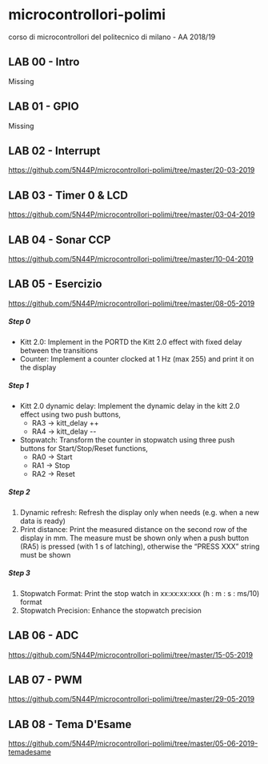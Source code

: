 # microcontrollori-polimi
corso di microcontrollori del politecnico di milano - AA 2018/19

## LAB 00 - Intro 
Missing
## LAB 01 - GPIO
Missing
## LAB 02 - Interrupt
https://github.com/5N44P/microcontrollori-polimi/tree/master/20-03-2019

## LAB 03 - Timer 0 & LCD
https://github.com/5N44P/microcontrollori-polimi/tree/master/03-04-2019

## LAB 04 - Sonar CCP
https://github.com/5N44P/microcontrollori-polimi/tree/master/10-04-2019

## LAB 05 - Esercizio
https://github.com/5N44P/microcontrollori-polimi/tree/master/08-05-2019

##### Step 0
- Kitt 2.0: Implement in the PORTD the Kitt 2.0 effect with fixed delay between the transitions
- Counter: Implement a counter clocked at 1 Hz (max 255) and print it on the display
##### Step 1
- Kitt 2.0 dynamic delay: Implement the dynamic delay in the kitt 2.0 effect using two push buttons,
  * RA3 -> kitt_delay ++
  * RA4 -> kitt_delay --
- Stopwatch: Transform the counter in stopwatch using three push buttons for Start/Stop/Reset functions,
  * RA0 -> Start
  * RA1 -> Stop
  * RA2 -> Reset
##### Step 2
1. Dynamic refresh: Refresh the display only when needs (e.g. when a new data is ready)
2. Print distance: Print the measured distance on the second row of the display in mm. 
The measure must be shown only when a push button (RA5) is pressed (with 1 s of latching), otherwise the “PRESS XXX” string must be shown
##### Step 3
1. Stopwatch Format: Print the stop watch in xx:xx:xx:xxx
(h : m : s : ms/10) format
2. Stopwatch Precision: Enhance the stopwatch precision

## LAB 06 - ADC
https://github.com/5N44P/microcontrollori-polimi/tree/master/15-05-2019

## LAB 07 - PWM
https://github.com/5N44P/microcontrollori-polimi/tree/master/29-05-2019

## LAB 08 - Tema D'Esame
https://github.com/5N44P/microcontrollori-polimi/tree/master/05-06-2019-temadesame
